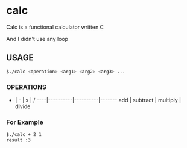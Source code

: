 # calc

Calc is a functional calculator written C

And I didn't use any loop

## USAGE

```BASH
$./calc <operation> <arg1> <arg2> <arg3> ...
```

### OPERATIONS

+   | -        | x        | / 
----|----------|----------|-------
add | subtract | multiply | divide

### For Example
```BASH
$./calc + 2 1
result :3
```
